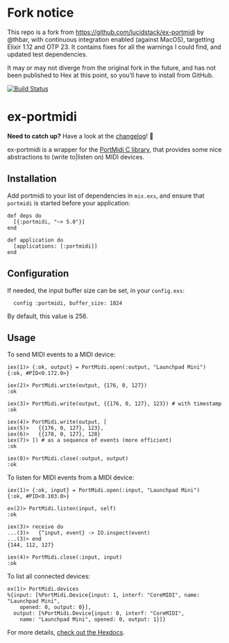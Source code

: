# Fork notice

This repo is a fork from https://github.com/lucidstack/ex-portmidi by @thbar, with continuous integration enabled (against MacOS), targetting Elixir 1.12 and OTP 23. It contains fixes for all the warnings I could find, and updated test dependencies.

It may or may not diverge from the original fork in the future, and has not been published to Hex at this point, so you'll have to install from GitHub.

[![Build Status](https://github.com/thbar/ex-portmidi/actions/workflows/elixir.yml/badge.svg)](https://github.com/thbar/ex-portmidi/actions)

# ex-portmidi

**Need to catch up?** Have a look at the [changelog](/CHANGELOG.md)! 🚀

ex-portmidi is a wrapper for the [PortMidi C library](http://portmedia.sourceforge.net/portmidi/),
that provides some nice abstractions to (write to|listen on) MIDI devices.

## Installation

Add portmidi to your list of dependencies in `mix.exs`, and ensure
that `portmidi` is started before your application:
```
def deps do
  [{:portmidi, "~> 5.0"}]
end

def application do
  [applications: [:portmidi]]
end
```

## Configuration

If needed, the input buffer size can be set, in your `config.exs`:

```
  config :portmidi, buffer_size: 1024
```

By default, this value is 256.

## Usage

To send MIDI events to a MIDI device:
```
iex(1)> {:ok, output} = PortMidi.open(:output, "Launchpad Mini")
{:ok, #PID<0.172.0>}

iex(2)> PortMidi.write(output, {176, 0, 127})
:ok

iex(3)> PortMidi.write(output, {{176, 0, 127}, 123}) # with timestamp
:ok

iex(4)> PortMidi.write(output, [
iex(5)>   {{176, 0, 127}, 123},
iex(6)>   {{178, 0, 127}, 128}
iex(7)> ]) # as a sequence of events (more efficient)
:ok

iex(8)> PortMidi.close(:output, output)
:ok
```

To listen for MIDI events from a MIDI device:
```
iex(1)> {:ok, input} = PortMidi.open(:input, "Launchpad Mini")
{:ok, #PID<0.103.0>}

ex(2)> PortMidi.listen(input, self)
:ok

iex(3)> receive do
...(3)>   {^input, event} -> IO.inspect(event)
...(3)> end
{144, 112, 127}

iex(4)> PortMidi.close(:input, input)
:ok
```

To list all connected devices:
```
ex(1)> PortMidi.devices
%{input: [%PortMidi.Device{input: 1, interf: "CoreMIDI", name: "Launchpad Mini",
    opened: 0, output: 0}],
  output: [%PortMidi.Device{input: 0, interf: "CoreMIDI",
    name: "Launchpad Mini", opened: 0, output: 1}]}
```

For more details, [check out the Hexdocs](https://hexdocs.pm/portmidi/PortMidi.html).

